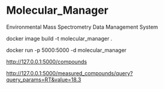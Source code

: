 # Molecular_Manager
Environmental Mass Spectrometry Data Management System


docker image build -t molecular_manager .

docker run -p 5000:5000 -d molecular_manager


http://127.0.0.1:5000/compounds

http://127.0.0.1:5000/measured_compounds/query?query_params=RT&value=18.3
